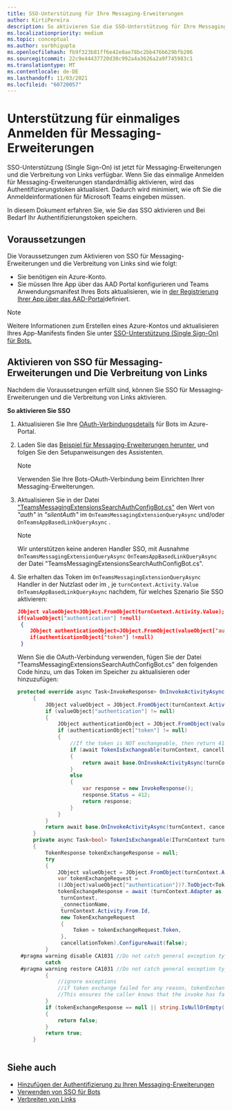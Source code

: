 ```yaml
---
title: SSO-Unterstützung für Ihre Messaging-Erweiterungen
author: KirtiPereira
description: So aktivieren Sie die SSO-Unterstützung für Ihre Messaging-Erweiterungen
ms.localizationpriority: medium
ms.topic: conceptual
ms.author: surbhigupta
ms.openlocfilehash: fb9f323b81ff6e42e0ae78bc2bb476b629bfb206
ms.sourcegitcommit: 22c9e44437720d30c992a4a3626a2a9f745983c1
ms.translationtype: MT
ms.contentlocale: de-DE
ms.lasthandoff: 11/03/2021
ms.locfileid: "60720057"
---
```

# <a name="single-sign-on-support-for-messaging-extensions"></a>Unterstützung für einmaliges Anmelden für Messaging-Erweiterungen
 
SSO-Unterstützung (Single Sign-On) ist jetzt für Messaging-Erweiterungen und die Verbreitung von Links verfügbar. Wenn Sie das einmalige Anmelden für Messaging-Erweiterungen standardmäßig aktivieren, wird das Authentifizierungstoken aktualisiert. Dadurch wird minimiert, wie oft Sie die Anmeldeinformationen für Microsoft Teams eingeben müssen.

In diesem Dokument erfahren Sie, wie Sie das SSO aktivieren und Bei Bedarf Ihr Authentifizierungstoken speichern.

## <a name="prerequisites"></a>Voraussetzungen

Die Voraussetzungen zum Aktivieren von SSO für Messaging-Erweiterungen und die Verbreitung von Links sind wie folgt:
* Sie benötigen [](https://azure.microsoft.com/free/) ein Azure-Konto.
* Sie müssen Ihre App über das AAD Portal konfigurieren und Teams Anwendungsmanifest Ihres Bots aktualisieren, wie in [der Registrierung Ihrer App über das AAD-Portal](../../bots/how-to/authentication/auth-aad-sso-bots.md#register-your-app-through-the-aad-portal)definiert.

> [!NOTE]
> Weitere Informationen zum Erstellen eines Azure-Kontos und aktualisieren Ihres App-Manifests finden Sie unter [SSO-Unterstützung (Single Sign-On) für Bots.](../../bots/how-to/authentication/auth-aad-sso-bots.md)

## <a name="enable-sso-for-messaging-extensions-and-link-unfurling"></a>Aktivieren von SSO für Messaging-Erweiterungen und Die Verbreitung von Links

Nachdem die Voraussetzungen erfüllt sind, können Sie SSO für Messaging-Erweiterungen und die Verbreitung von Links aktivieren.

**So aktivieren Sie SSO**
1. Aktualisieren Sie Ihre [OAuth-Verbindungsdetails](../../bots/how-to/authentication/auth-aad-sso-bots.md#update-the-azure-portal-with-the-oauth-connection) für Bots im Azure-Portal.
2. Laden Sie das [Beispiel für Messaging-Erweiterungen herunter,](https://github.com/microsoft/BotBuilder-Samples/tree/main/samples/csharp_dotnetcore/52.teams-messaging-extensions-search-auth-config) und folgen Sie den Setupanweisungen des Assistenten.
   > [!NOTE]
   > Verwenden Sie Ihre Bots-OAuth-Verbindung beim Einrichten Ihrer Messaging-Erweiterungen.
3. Aktualisieren Sie in der Datei ["TeamsMessagingExtensionsSearchAuthConfigBot.cs"](https://github.com/microsoft/BotBuilder-Samples/tree/main/samples/csharp_dotnetcore/52.teams-messaging-extensions-search-auth-config/Bots/TeamsMessagingExtensionsSearchAuthConfigBot.cs) den Wert von *"auth"* in *"silentAuth"* im `OnTeamsMessagingExtensionQueryAsync` und/oder `OnTeamsAppBasedLinkQueryAsync` .  

    > [!NOTE]
    > Wir unterstützen keine anderen Handler SSO, mit Ausnahme `OnTeamsMessagingExtensionQueryAsync` `OnTeamsAppBasedLinkQueryAsync` der Datei "TeamsMessagingExtensionsSearchAuthConfigBot.cs".
   
4. Sie erhalten das Token im `OnTeamsMessagingExtensionQueryAsync` Handler in der Nutzlast oder im , je `turnContext.Activity.Value` `OnTeamsAppBasedLinkQueryAsync` nachdem, für welches Szenario Sie SSO aktivieren:

    ```json
    JObject valueObject=JObject.FromObject(turnContext.Activity.Value);
    if(valueObject["authentication"] !=null)
     {
        JObject authenticationObject=JObject.FromObject(valueObject["authentication"]);
        if(authenticationObject["token"] !=null)
     }
    
     ```
  
    Wenn Sie die OAuth-Verbindung verwenden, fügen Sie der Datei "TeamsMessagingExtensionsSearchAuthConfigBot.cs" den folgenden Code hinzu, um das Token im Speicher zu aktualisieren oder hinzuzufügen:
    
   ```C#
   protected override async Task<InvokeResponse> OnInvokeActivityAsync(ITurnContext<IInvokeActivity> turnContext, CancellationToken cancellationToken)
        {
            JObject valueObject = JObject.FromObject(turnContext.Activity.Value);
            if (valueObject["authentication"] != null)
            {
                JObject authenticationObject = JObject.FromObject(valueObject["authentication"]);
                if (authenticationObject["token"] != null)
                {
                    //If the token is NOT exchangeable, then return 412 to require user consent
                    if (await TokenIsExchangeable(turnContext, cancellationToken))
                    {
                        return await base.OnInvokeActivityAsync(turnContext, cancellationToken).ConfigureAwait(false);
                    }
                    else
                    {
                        var response = new InvokeResponse();
                        response.Status = 412;
                        return response;
                    }
                }
            }
            return await base.OnInvokeActivityAsync(turnContext, cancellationToken).ConfigureAwait(false);
        }
        private async Task<bool> TokenIsExchangeable(ITurnContext turnContext, CancellationToken cancellationToken)
        {
            TokenResponse tokenExchangeResponse = null;
            try
            {
                JObject valueObject = JObject.FromObject(turnContext.Activity.Value);
                var tokenExchangeRequest =
                ((JObject)valueObject["authentication"])?.ToObject<TokenExchangeInvokeRequest>();
                tokenExchangeResponse = await (turnContext.Adapter as IExtendedUserTokenProvider).ExchangeTokenAsync(
                 turnContext,
                 _connectionName,
                 turnContext.Activity.From.Id,
                 new TokenExchangeRequest
                 {
                     Token = tokenExchangeRequest.Token,
                 },
                 cancellationToken).ConfigureAwait(false);
            }
    #pragma warning disable CA1031 //Do not catch general exception types (ignoring, see comment below)
            catch
    #pragma warning restore CA1031 //Do not catch general exception types
            {
                //ignore exceptions
                //if token exchange failed for any reason, tokenExchangeResponse above remains null, and a failure invoke response is sent to the caller.
                //This ensures the caller knows that the invoke has failed.
            }
            if (tokenExchangeResponse == null || string.IsNullOrEmpty(tokenExchangeResponse.Token))
            {
                return false;
            }
            return true;
        }
    
    ```    

## <a name="see-also"></a>Siehe auch

* [Hinzufügen der Authentifizierung zu Ihren Messaging-Erweiterungen](add-authentication.md)
* [Verwenden von SSO für Bots](../../bots/how-to/authentication/auth-aad-sso-bots.md)
* [Verbreiten von Links](link-unfurling.md)

